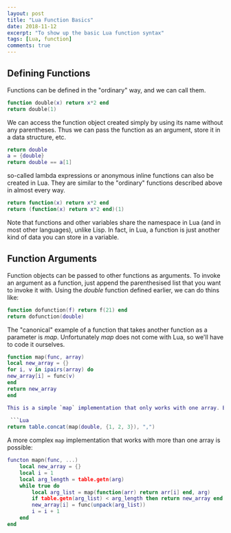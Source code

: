 ```yaml
---
layout: post
title: "Lua Function Basics"
date: 2018-11-12
excerpt: "To show up the basic Lua function syntax"
tags: [Lua, function]
comments: true
---
```


## Defining Functions
Functions can be defined in the "ordinary" way, and we can call them.
```Lua
function double(x) return x*2 end
return double(1)
```

We can access the function object created simply by using its name without any parentheses. Thus we can pass the function as an argument, store it in a data structure, etc.
```Lua
return double
a = {double}
return double == a[1]
```

so-called lambda expressions or anonymous inline functions can also be created in Lua. They are similar to the "ordinary" functions described above in almost every way.
```Lua
return function(x) return x*2 end
return (function(x) return x*2 end)(1)
```

Note that functions and other variables share the namespace in Lua (and in most other languages), unlike Lisp. In fact, in Lua, a function is just another kind of data you can store in a variable.

## Function Arguments
Function objects can be passed to other functions as arguments. To invoke an argument as a function, just append the parenthesised list that you want to invoke it with. Using the *double* function defined earlier, we can do thins like:
```Lua
function dofunction(f) return f(21) end
return dofunction(double)
```

The  "canonical" example of a function that takes another function as a parameter is *map*. Unfortunately *map* does not come with Lua, so we'll have to code it ourselves.
```Lua
function map(func, array)
local new_array = {}
for i, v in ipairs(array) do
new_array[i] = func(v)
end
return new_array
end

This is a simple `map` implementation that only works with one array. But it workds well:
 
 ```Lua
return table.concat(map(double, {1, 2, 3}), ",")
```

A more complex `map` implementation that works with more than one array is possible:
```Lua
functon mapn(func, ...)
    local new_array = {}
    local i = 1
    local arg_length = table.getn(arg)
    while true do
        local arg_list = map(function(arr) return arr[i] end, arg)
        if table.getn(arg_list) < arg_length then return new_array end
        new_array[i] = func(unpack(arg_list))
        i = i + 1
    end
end
```
